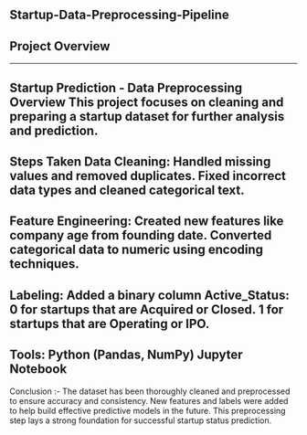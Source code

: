 ## Startup-Data-Preprocessing-Pipeline
##  Project Overview  
---
Startup Prediction - Data Preprocessing
Overview
This project focuses on cleaning and preparing a startup dataset for further analysis and prediction.
---
Steps Taken
Data Cleaning:
Handled missing values and removed duplicates.
Fixed incorrect data types and cleaned categorical text.
---
Feature Engineering:
Created new features like company age from founding date.
Converted categorical data to numeric using encoding techniques.
---
Labeling:
Added a binary column Active_Status:
0 for startups that are Acquired or Closed.
1 for startups that are Operating or IPO.
---
Tools:
Python (Pandas, NumPy)
Jupyter Notebook
---
Conclusion :- The dataset has been thoroughly cleaned and preprocessed to ensure accuracy and consistency. New features and labels were added to help build effective predictive models in the future. This preprocessing step lays a strong foundation for successful startup status prediction.



